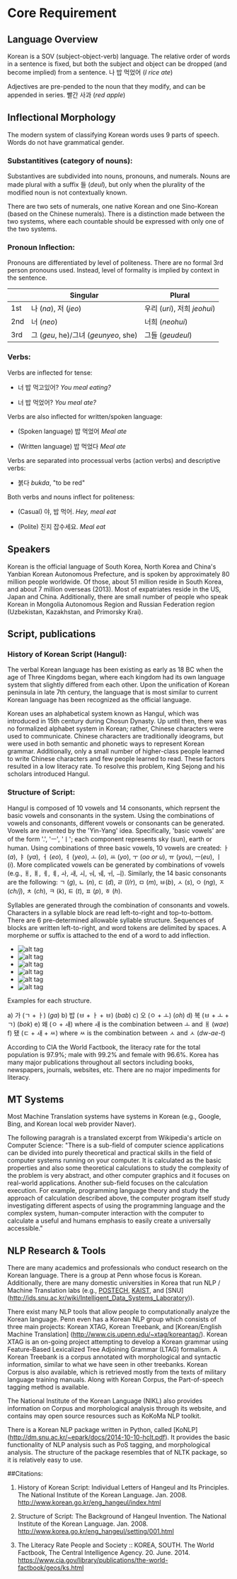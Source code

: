 # Core Requirement

## Language Overview

Korean is a SOV (subject-object-verb) language. The relative order of words in a sentence is fixed, but both the subject and object can be dropped (and become implied) from a sentence.
나 밥 먹었어
(*I rice ate*)

Adjectives are pre-pended to the noun that they modify, and can be appended in series.
빨간 사과
(*red apple*)

## Inflectional Morphology

The modern system of classifying Korean words uses 9 parts of speech. Words do not have grammatical gender.

### Substantitives (category of nouns):
Substantives are subdivided into nouns, pronouns, and numerals. Nouns are made plural with a suffix 들 (*deul*), but only when the plurality of the modified noun is not contextually known.

There are two sets of numerals, one native Korean and one Sino-Korean (based on the Chinese numerals). There is a distinction made between the two systems, where each countable should be expressed with only one of the two systems.

### Pronoun Inflection:

Pronouns are differentiated by level of politeness. There are no formal 3rd person pronouns used. Instead, level of formality is implied by context in the sentence.

|     | Singular                             | Plural                       |
|-----|--------------------------------------|------------------------------|
| 1st | 나 (*na*), 저 (*jeo*)                | 우리 (*uri*), 저희 *jeohui*) |
| 2nd | 너 (*neo*)                           | 너희 (*neohui*)              |
| 3rd | 그 (*geu*, he)/그녀 (*geunyeo*, she) | 그들 (*geudeul*)             |

### Verbs:
Verbs are inflected for tense:

- 너 밥 먹고있어?
*You meal eating?*

- 너 밥 먹었어?
*You meal ate?*

Verbs are also inflected for written/spoken language:

- (Spoken language) 밥 먹었어
*Meal ate*

- (Written language) 밥 먹었다
*Meal ate*

Verbs are separated into processual verbs (action verbs) and descriptive verbs:

- 붉다 *bukda*, "to be red"

Both verbs and nouns inflect for politeness:

- (Casual) 야, 밥 먹어.
*Hey, meal eat*

- (Polite) 진지 잡수세요.
*Meal eat*

## Speakers
Korean is the official language of South Korea, North Korea and China's Yanbian Korean Autonomous Prefecture, and is spoken by approximately 80 million people worldwide. Of those, about 51 million reside in South Korea, and about 7 million overseas (2013). Most of expatriates reside in the US, Japan and China. Additionally, there are small number of people who speak Korean in Mongolia Autonomous Region and Russian Federation region (Uzbekistan, Kazakhstan, and Primorsky Krai).

## Script, publications
### History of Korean Script (Hangul):
The verbal Korean language has been existing as early as 18 BC when the age of Three Kingdoms began, where each kingdom had its own language system that slightly differed from each other. Upon the unification of Korean peninsula in late 7th century, the language that is most similar to current Korean language has been recognized as the official language.

Korean uses an alphabetical system known as Hangul, which was introduced in 15th century during Chosun Dynasty.
Up until then, there was no formalized alphabet system in Korean; rather, Chinese characters were used to communicate.
Chinese characters are traditionally ideograms, but were used in both semantic and phonetic ways to represent Korean grammar.
Additionally, only a small number of higher-class people learned to write Chinese characters and few people learned to read.
These factors resulted in a low literacy rate. To resolve this problem, King Sejong and his scholars introduced Hangul.

### Structure of Script:
Hangul is composed of 10 vowels and 14 consonants, which reprsent the basic vowels and consonants in the system.
Using the combinations of vowels and consonants, different vowels or consonants can be generated.
Vowels are invented by the 'Yin-Yang' idea. Specifically, 'basic vowels' are of the form '.', 'ㅡ', 'ㅣ'; each component represents sky (sun), earth or human.
Using combinations of three basic vowels, 10 vowels are created:
ㅏ (*a*), ㅑ (*ya*), ㅓ (*eo*), ㅕ (*yeo*), ㅗ (*o*), ㅛ (*yo*), ㅜ (*oo or u*), ㅠ (*you*), ㅡ(*eu*), ㅣ (*i*).
More complicated vowels can be generated by combinations of vowels (e.g., ㅐ, ㅒ, ㅔ, ㅖ, ㅘ, ㅙ, ㅚ, ㅝ, ㅞ, ㅟ, ㅢ).
Similarly, the 14 basic consonants are the following:
ㄱ (*g*), ㄴ (*n*), ㄷ (*d*), ㄹ (*l/r*), ㅁ (*m*), ㅂ(*b*), ㅅ (*s*), ㅇ (*ng*), ㅈ (*ch/j*), ㅊ (*ch*), ㅋ (*k*), ㅌ (*t*), ㅍ (*p*), ㅎ (*h*).

Syllables are generated through the combination of consonants and vowels.
Characters in a syllable block are read left-to-right and top-to-bottom.
There are 6 pre-determined allowable syllable structure.
Sequences of blocks are written left-to-right, and word tokens are delimited by spaces.
A morpheme or suffix is attached to the end of a word to add inflection.

  - ![alt tag](https://raw.githubusercontent.com/terrynsun/korean-research/master/1.jpg?token=AKPPwzmH4ByOK0ry5sYy7VVa3VMMTlvZks5VLfqGwA%3D%3D)
  - ![alt tag](https://raw.githubusercontent.com/terrynsun/korean-research/master/2.jpg?token=AKPPw1qupeUgpcBtWFwTiA1Z73hYnkQiks5VLfqHwA%3D%3D)
  - ![alt tag](https://raw.githubusercontent.com/terrynsun/korean-research/master/3.jpg?token=AKPPw04Tkbp88cdwbXPBWGxbpSmQbZkvks5VLfqIwA%3D%3D)
  - ![alt tag](https://raw.githubusercontent.com/terrynsun/korean-research/master/4.jpg?token=AKPPw0bFy1lY-JJFwwUeVBF2q6mhBjtIks5VLfqIwA%3D%3D)
  - ![alt tag](https://raw.githubusercontent.com/terrynsun/korean-research/master/5.jpg?token=AKPPwx6wVq0sVL7cA-dh0V1Cg37IxjUWks5VLfqJwA%3D%3D)
  - ![alt tag](https://raw.githubusercontent.com/terrynsun/korean-research/master/6.jpg?token=AKPPw6lmQmV8c5EHW-r5Wn3pJbt1pggpks5VLfqKwA%3D%3D)

Examples for each structure.

  a) 가 (ㄱ + ㅏ) (*ga*)
  b) 밥 (ㅂ + ㅏ + ㅂ) (*bab*)
  c) 오 (ㅇ + ㅗ) (*oh*)
  d) 복 (ㅂ + ㅗ + ㄱ) (*bok*)
  e) 왜 (ㅇ + ㅙ) where ㅙ is the combination between ㅗ and ㅐ (*wae*)
  f) 됐 (ㄷ + ㅙ + ㅆ) where ㅆ is the combination between ㅅ and ㅅ (*dw-ae-t*)

According to CIA the World Factbook, the literacy rate for the total population is 97.9%; male with 99.2% and female with 96.6%. Korea has many major publications throughout all sectors including books, newspapers, journals, websites, etc. There are no major impediments for literacy. 

## MT Systems
Most Machine Translation systems have systems in Korean (e.g., Google, Bing, and Korean local web provider Naver).

The following paragrah is a translated excerpt from Wikipedia's article on Computer Science:
"There is a sub-field of computer science applications can be divided into purely theoretical and practical skills in the field of computer systems running on your computer. It is calculated as the basic properties and also some theoretical calculations to study the complexity of the problem is very abstract, and other computer graphics and it focuses on real-world applications. Another sub-field focuses on the calculation execution. For example, programming language theory and study the approach of calculation described above, the computer program itself study investigating different aspects of using the programming language and the complex system, human-computer interaction with the computer to calculate a useful and humans emphasis to easily create a universally accessible."

## NLP Research & Tools

There are many academics and professionals who conduct research on the Korean language. There is a group at Penn whose focus is Korean. Additionally, there are many domestic universities in Korea that run NLP / Machine Translation labs (e.g., [POSTECH](http://nlp.postech.ac.kr/), [KAIST](http://nlpcl.kaist.ac.kr/home/), and [SNU] (http://ids.snu.ac.kr/wiki/Intelligent_Data_Systems_Laboratory)).

There exist many NLP tools that allow people to computationally analyze the Korean language. Penn even has a Korean NLP group which consists of three main projects: Korean XTAG, Korean Treebank, and [Korean/English Machine Translation] (http://www.cis.upenn.edu/~xtag/koreantag/). Korean XTAG is an on-going project attempting to develop a Korean grammar using Feature-Based Lexicalized Tree Adjoining Grammar (LTAG) formalism. A Korean Treebank is a corpus annotated with morphological and syntactic information, similar to what we have seen in other treebanks. Korean Corpus is also available, which is retrieved mostly from the texts of military language training manuals. Along with Korean Corpus, the Part-of-speech tagging method is available.

The National Institute of the Korean Language (NIKL) also provides information on Corpus and morphological analysis through its website, and contains may open source resources such as KoKoMa NLP toolkit.

There is a Korean NLP package written in Python, called [KoNLP] (http://dm.snu.ac.kr/~epark/docs/2014-10-10-hclt.pdf). It provides the basic functionality of NLP analysis such as PoS tagging, and morphological analysis. The structure of the package resembles that of NLTK package, so it is relatively easy to use.


##Citations:
1. History of Korean Script:
Individual Letters of Hangeul and Its Principles. The National Institute of the Korean Language. Jan. 2008. <http://www.korean.go.kr/eng_hangeul/index.html>

2. Structure of Script:
The Background of Hangeul Invention. The National Institute of the Korean Language. Jan. 2008. <http://www.korea.go.kr/eng_hangeul/setting/001.html>

3. The Literacy Rate
People and Society :: KOREA, SOUTH. The World Factbook, The Central Intelligence Agency. 20. June. 2014. <https://www.cia.gov/library/publications/the-world-factbook/geos/ks.html>
